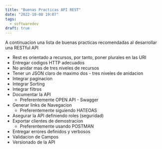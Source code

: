 ```yaml
---
title: "Buenas Practicas API REST"
date: "2022-10-08 19:07"
tags: 
  - softwaredev
draft: true
---
```

A continuacion una lista de buenas practicas recomendadas al desarrollar una RESTful API
- Rest es orientado a recursos, por tanto, poner plurales en las URI
- Entregar codigos HTTP adecuados
- No anidar mas de tres niveles de recursos
- Tener un JSON claro de maximo dos - tres niveles de anidacion
- Integrar paginacion
- Integrar Sorting
- Integrar filtros
- Documentar la API
	- Preferentemente OPEN API - Swagger
- Generar links de Navegacion
	- Preferentemente siguiendo HATEOAS
- Asegurar la API definiendo roles (seguridad)
- Exportar clientes de demostracion
	- Preferentemente usando POSTMAN
- Entregar errores definidos y verbosos
- Validacion de Campos
- Versionado de la API
